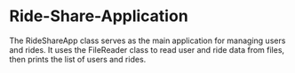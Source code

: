 # Ride-Share-Application
The RideShareApp class serves as the main application for managing users and rides. It uses the FileReader class to read user and ride data from files, then prints the list of users and rides.
